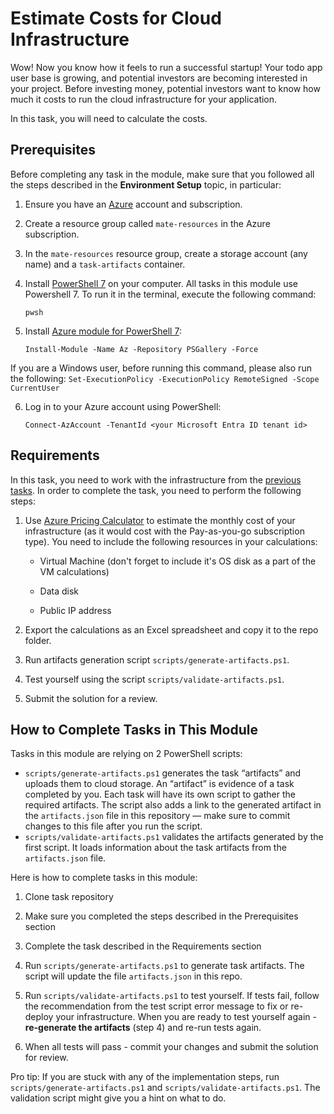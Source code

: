 # Estimate Сosts for Сloud Infrastructure

Wow! Now you know how it feels to run a successful startup! Your todo app user base is growing, and potential investors are becoming interested in your project. Before investing money, potential investors want to know how much it costs to run the cloud infrastructure for your application. 

In this task, you will need to calculate the costs.

## Prerequisites

Before completing any task in the module, make sure that you followed all the steps described in the **Environment Setup** topic, in particular: 

1. Ensure you have an [Azure](https://azure.microsoft.com/en-us/free/) account and subscription.

2. Create a resource group called `mate-resources` in the Azure subscription.

3. In the `mate-resources` resource group, create a storage account (any name) and a `task-artifacts` container.

4. Install [PowerShell 7](https://learn.microsoft.com/en-us/powershell/scripting/install/installing-powershell?view=powershell-7.4) on your computer. All tasks in this module use Powershell 7. To run it in the terminal, execute the following command: 
    ```
    pwsh
    ```

5. Install [Azure module for PowerShell 7](https://learn.microsoft.com/en-us/powershell/azure/install-azure-powershell?view=azps-11.3.0): 
    ```
    Install-Module -Name Az -Repository PSGallery -Force
    ```
If you are a Windows user, before running this command, please also run the following: 
    ```
    Set-ExecutionPolicy -ExecutionPolicy RemoteSigned -Scope CurrentUser
    ```

6. Log in to your Azure account using PowerShell:
    ```
    Connect-AzAccount -TenantId <your Microsoft Entra ID tenant id>
    ```

## Requirements

In this task, you need to work with the infrastructure from the [previous tasks](https://github.com/mate-academy/azure_task_5_move_vm_to_new_region). In order to complete the task, you need to perform the following steps: 

1. Use [Azure Pricing Calculator](https://azure.microsoft.com/en-gb/pricing/calculator/) to estimate the monthly cost of your infrastructure (as it would cost with the Pay-as-you-go subscription type). You need to include the following resources in your calculations:

    - Virtual Machine (don't forget to include it's OS disk as a part of the VM calculations)

    - Data disk 

    - Public IP address

2. Export the calculations as an Excel spreadsheet and copy it to the repo folder.

3. Run artifacts generation script `scripts/generate-artifacts.ps1`. 

4. Test yourself using the script `scripts/validate-artifacts.ps1`. 

4. Submit the solution for a review.

## How to Complete Tasks in This Module 

Tasks in this module are relying on 2 PowerShell scripts: 

- `scripts/generate-artifacts.ps1` generates the task “artifacts” and uploads them to cloud storage. An “artifact” is evidence of a task completed by you. Each task will have its own script to gather the required artifacts. The script also adds a link to the generated artifact in the `artifacts.json` file in this repository — make sure to commit changes to this file after you run the script. 
- `scripts/validate-artifacts.ps1` validates the artifacts generated by the first script. It loads information about the task artifacts from the `artifacts.json` file.

Here is how to complete tasks in this module:

1. Clone task repository

2. Make sure you completed the steps described in the Prerequisites section

3. Complete the task described in the Requirements section 

4. Run `scripts/generate-artifacts.ps1` to generate task artifacts. The script will update the file `artifacts.json` in this repo. 

5. Run `scripts/validate-artifacts.ps1` to test yourself. If tests fail, follow the recommendation from the test script error message to fix or re-deploy your infrastructure. When you are ready to test yourself again - **re-generate the artifacts** (step 4) and re-run tests again. 

6. When all tests will pass - commit your changes and submit the solution for review. 

Pro tip: If you are stuck with any of the implementation steps, run `scripts/generate-artifacts.ps1` and `scripts/validate-artifacts.ps1`. The validation script might give you a hint on what to do.  


